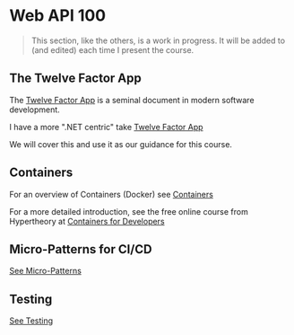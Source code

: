 # Web API 100

> This section, like the others, is a work in progress. It will be added to (and edited) each time I present the course.

## The Twelve Factor App

The [Twelve Factor App](https://12factor.net/) is a seminal document in modern software development.

I have a more ".NET centric" take [Twelve Factor App](./twelve-factor.md)

We will cover this and use it as our guidance for this course.

## Containers

For an overview of Containers (Docker) see [Containers](./containers)

For a more detailed introduction, see the free online course from Hypertheory at [Containers for Developers](https://hypertheory.podia.com/containers-for-developers)


## Micro-Patterns for CI/CD 


[See Micro-Patterns](./micro-patterns)

## Testing 

[See Testing](./testing)

